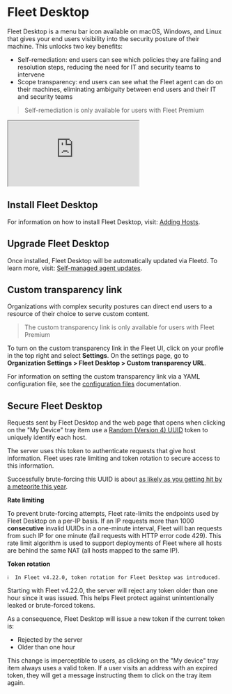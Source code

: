 # Fleet Desktop

Fleet Desktop is a menu bar icon available on macOS, Windows, and Linux that gives your end users visibility into the security posture of their machine. This unlocks two key benefits:

* Self-remediation: end users can see which policies they are failing and resolution steps, reducing the need for IT and security teams to intervene
* Scope transparency: end users can see what the Fleet agent can do on their machines, eliminating ambiguity between end users and their IT and security teams

> Self-remediation is only available for users with Fleet Premium

<div purpose="embedded-content">
   <iframe src="https://www.youtube.com/embed/cI2vDG3PbVo" allowfullscreen></iframe>
</div>

## Install Fleet Desktop
For information on how to install Fleet Desktop, visit: [Adding Hosts](https://fleetdm.com/docs/using-fleet/adding-hosts#fleet-desktop).

## Upgrade Fleet Desktop
Once installed, Fleet Desktop will be automatically updated via Fleetd. To learn more, visit: [Self-managed agent updates](https://fleetdm.com/docs/deploying/fleetctl-agent-updates#self-managed-agent-updates).

## Custom transparency link
Organizations with complex security postures can direct end users to a resource of their choice to serve custom content.

> The custom transparency link is only available for users with Fleet Premium

To turn on the custom transparency link in the Fleet UI, click on your profile in the top right and select **Settings**.
On the settings page, go to **Organization Settings > Fleet Desktop > Custom transparency URL**.

For information on setting the custom transparency link via a YAML configuration file, see the [configuration files](https://fleetdm.com/docs/configuration/yaml-files#fleet-desktop) documentation.

## Secure Fleet Desktop

Requests sent by Fleet Desktop and the web page that opens when clicking on the "My Device" tray item use a [Random (Version 4) UUID](https://www.rfc-editor.org/rfc/rfc4122.html#section-4.4) token to uniquely identify each host.

The server uses this token to authenticate requests that give host information. Fleet uses rate limiting and token rotation to secure access to this information.

Successfully brute-forcing this UUID is about [as likely as you getting hit by a meteorite this year](https://pkg.go.dev/github.com/google/uuid#NewRandom).

**Rate limiting**

To prevent brute-forcing attempts, Fleet rate-limits the endpoints used by Fleet Desktop on a per-IP basis. If an IP requests more than 1000 **consecutive** invalid UUIDs in a one-minute interval, Fleet will ban requests from such IP for one minute (fail requests with HTTP error code 429). This rate limit algorithm is used to support deployments of Fleet where all hosts are behind the same NAT (all hosts mapped to the same IP).

**Token rotation**

```
ℹ️  In Fleet v4.22.0, token rotation for Fleet Desktop was introduced.
```

Starting with Fleet v4.22.0, the server will reject any token older than one hour since it was issued. This helps Fleet protect against unintentionally leaked or brute-forced tokens.

As a consequence, Fleet Desktop will issue a new token if the current token is:

- Rejected by the server
- Older than one hour

This change is imperceptible to users, as clicking on the "My device" tray item always uses a valid token. If a user visits an address with an expired token, they will get a message instructing them to click on the tray item again.

<meta name="category" value="guides">
<meta name="authorGitHubUsername" value="zhumo">
<meta name="authorFullName" value="Mo Zhu">
<meta name="publishedOn" value="2024-04-19">
<meta name="articleTitle" value="Fleet Desktop">
<meta name="description" value="Learn about Fleet Desktop's features for self-remediation and transparency.">
